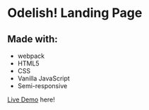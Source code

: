 # Odelish! Landing Page

## Made with:
- webpack
- HTML5
- CSS
- Vanilla JavaScript
- Semi-responsive


[Live Demo](https://prlorence.github.io/TOP-exercise/restaurant-page/dist/) here!
